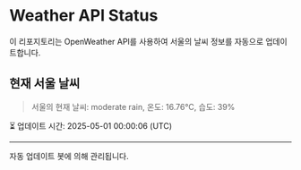 
# Weather API Status

이 리포지토리는 OpenWeather API를 사용하여 서울의 날씨 정보를 자동으로 업데이트합니다.

## 현재 서울 날씨
> 서울의 현재 날씨: moderate rain, 온도: 16.76°C, 습도: 39%

⏳ 업데이트 시간: 2025-05-01 00:00:06 (UTC)

---
자동 업데이트 봇에 의해 관리됩니다.

